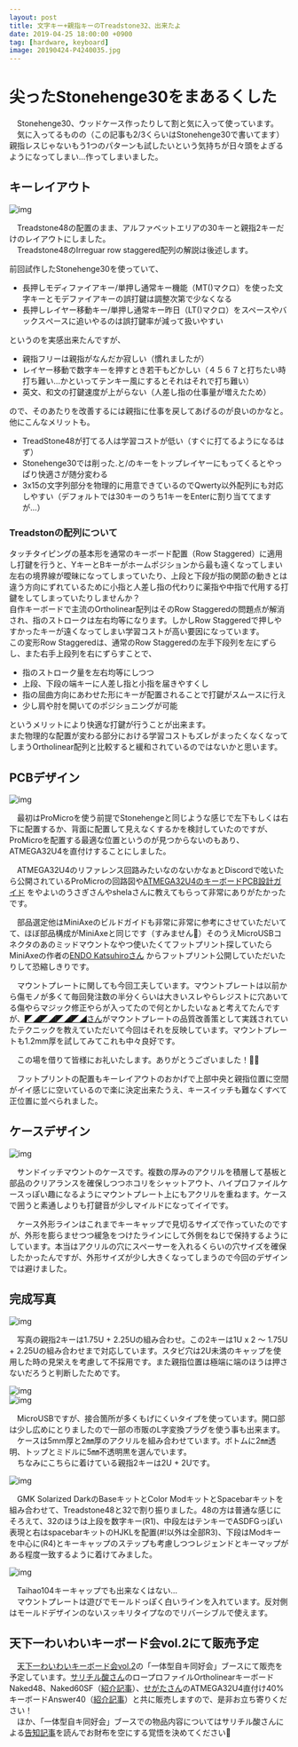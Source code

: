 ```yaml
---
layout: post
title: 文字キー+親指キーのTreadstone32、出来たよ
date: 2019-04-25 18:00:00 +0900
tag: [hardware, keyboard]
image: 20190424-P4240035.jpg
---
```


# 尖ったStonehenge30をまあるくした

　Stonehenge30、ウッドケース作ったりして割と気に入って使っています。  
　気に入ってるものの（この記事も2/3くらいはStonehenge30で書いてます）親指レスじゃないもう1つのパターンも試したいという気持ちが日々頭をよぎるようになってしまい…作ってしまいました。  

## キーレイアウト

![img](/assets/photos/treadstone32_keymap.png)  

　Treadstone48の配置のまま、アルファベットエリアの30キーと親指2キーだけのレイアウトにしました。  
　Treadstone48のIrreguar row staggered配列の解説は後述します。  

前回試作したStonehenge30を使っていて、  

- 長押しモディファイアキー/単押し通常キー機能（MT()マクロ）を使った文字キーとモデファイアキーの誤打鍵は調整次第で少なくなる
- 長押しレイヤー移動キー/単押し通常キー昨日（LT()マクロ）をスペースやバックスぺースに追いやるのは誤打鍵率が減って扱いやすい

というのを実感出来たんですが、  

- 親指フリーは親指がなんだか寂しい（慣れましたが）
- レイヤー移動で数字キーを押すとき若干もどかしい（４５６７と打ちたい時打ち難い…かといってテンキー風にするとそれはそれで打ち難い）
- 英文、和文の打鍵速度が上がらない（人差し指の仕事量が増えたため）

ので、そのあたりを改善するには親指に仕事を戻してあげるのが良いのかなと。  
他にこんなメリットも。  

- TreadStone48が打てる人は学習コストが低い（すぐに打てるようになるはず）
- Stonehenge30では削った.と/のキーをトップレイヤーにもってくるとやっぱり快適さが随分変わる
- 3x15の文字列部分を物理的に用意できているのでQwerty以外配列にも対応しやすい（デフォルトでは30キーのうち1キーをEnterに割り当ててますが…）

### Treadstonの配列について
タッチタイピングの基本形を通常のキーボード配置（Row Staggered）に適用し打鍵を行うと、YキーとBキーがホームポジションから最も遠くなってしまい左右の境界線が曖昧になってしまっていたり、上段と下段が指の関節の動きとは違う方向にずれているために小指と人差し指の代わりに薬指や中指で代用する打鍵をしてしまっていたりしませんか？  
自作キーボードで主流のOrtholinear配列はそのRow Staggeredの問題点が解消され、指のストロークは左右均等になります。しかしRow Staggeredで押しやすかったキーが遠くなってしまい学習コストが高い要因になっています。  
この変形Row Staggeredは、通常のRow Staggeredの左手下段列を左にずらし、また右手上段列を右にずらすことで、  

- 指のストローク量を左右均等にしつつ
- 上段、下段の端キーに人差し指と小指を届きやすくし
- 指の屈曲方向にあわせた形にキーが配置されることで打鍵がスムースに行え
- 少し肩や肘を開いてのポジショニングが可能

というメリットにより快適な打鍵が行うことが出来ます。  
また物理的な配置が変わる部分における学習コストもズレがまったくなくなってしまうOrtholinear配列と比較すると緩和されているのではないかと思います。  

## PCBデザイン

![img](/assets/photos/2019-04-22_133143.png)  

　最初はProMicroを使う前提でStonehengeと同じような感じで左下もしくは右下に配置するか、背面に配置して見えなくするかを検討していたのですが、ProMicroを配置する最適な位置というのが見つからないのもあり、ATMEGA32U4を直付けすることにしました。

　ATMEGA32U4のリファレンス回路みたいなのないかなぁとDiscordで呟いたら公開されているProMicroの回路図や[ATMEGA32U4のキーボードPCB設計ガイド](https://github.com/ruiqimao/keyboard-pcb-guide) をやよいのうさぎさんやshelaさんに教えてもらって非常にありがたかったです。  

　部品選定他はMiniAxeのビルドガイドも非常に非常に参考にさせていただいてて、ほぼ部品構成がMiniAxeと同じです（すみません🙇‍）そのうえMicroUSBコネクタのあのミッドマウントなやつ使いたくてフットプリント探していたらMiniAxeの作者の[ENDO Katsuhiroさん](https://twitter.com/ka2hiro) からフットプリント公開していただいたりして恐縮しきりです。  

　マウントプレートに関しても今回工夫しています。マウントプレートは以前から傷モノが多くて毎回発注数の半分くらいは大きいスレやらレジストに穴あいてる傷やらマジック修正やらが入ってたので何とかしたいなぁと考えてたんですが、[◤◢◤◢◤◢◤◢さん](https://twitter.com/yynmt_)がマウントプレートの品質改善策として実践されていたテクニックを教えていただいて今回はそれを反映しています。マウントプレートも1.2mm厚を試してみてこれも中々良好です。  

　この場を借りて皆様にお礼いたします。ありがとうございました！🙏🙇  

　フットプリントの配置もキーレイアウトのおかげで上部中央と親指位置に空間がイイ感じに空いているので楽に決定出来たうえ、キースイッチも難なくすべて正位置に並べられました。  

## ケースデザイン

![img](/assets/photos/2019-04-22_135438.png)  

　サンドイッチマウントのケースです。複数の厚みのアクリルを積層して基板と部品のクリアランスを確保しつつホコリをシャットアウト、ハイプロファイルケースっぽい趣になるようにマウントプレート上にもアクリルを重ねます。ケースで囲うと素通しよりも打鍵音が少しマイルドになってイイです。  

　ケース外形ラインはこれまでキーキャップで見切るサイズで作っていたのですが、外形を膨らませつつ緩急をつけたラインにして外側をねじで保持するようにしています。本当はアクリルの穴にスペーサーを入れるくらいの穴サイズを確保したかったんですが、外形サイズが少し大きくなってしまうので今回のデザインでは避けました。  

## 完成写真

![img](/assets/photos/20190421-P4210003.jpg)  

　写真の親指2キーは1.75U + 2.25Uの組み合わせ。この2キーは1U x 2 ～ 1.75U + 2.25Uの組み合わせまで対応しています。スタビ穴は2U未満のキャップを使用した時の見栄えを考慮して不採用です。また親指位置は極端に端のほうは押さないだろうと判断したためです。　 


![img](/assets/photos/20190421-P4210023.jpg)  
![img](/assets/photos/20190424-P4240032.jpg)  

　MicroUSBですが、接合箇所が多くもげにくいタイプを使っています。開口部は少し広めにとりましたので一部の市販のL字変換プラグを使う事も出来ます。  
　ケースは5mm厚と2㎜厚のアクリルを組み合わせています。ボトムに2㎜透明、トップとミドルに5㎜不透明黒を選んでいます。  
　ちなみにこちらに着けている親指2キーは2U + 2Uです。  


![img](/assets/photos/20190421-P4210006.jpg)  

　GMK Solarized DarkのBaseキットとColor ModキットとSpacebarキットを組み合わせて、Treadstone48と32で割り振りました。48の方は普通な感じにそろえて、32のほうは上段を数字キー(R1)、中段左はテンキーでASDFGっぽい表現と右はspacebarキットのHJKLを配置(#!以外は全部R3)、下段はModキーを中心に(R4)とキーキャップのステップも考慮しつつレジェンドとキーマップがある程度一致するように着けてみました。  


![img](/assets/photos/20190421-P4210017.jpg)  

　Taihao104キーキャップでも出来なくはない…  
　マウントプレートは遊びでモールドっぽく白いラインを入れています。反対側はモールドデザインのないスッキリタイプなのでリバーシブルで使えます。  

## 天下一わいわいキーボード会vol.2にて販売予定

　[天下一わいわいキーボード会vol.2](https://tenkey.connpass.com/event/126481/)の「一体型自キ同好会」ブースにて販売を予定しています。[サリチル酸さん](https://twitter.com/salicylic_acid3)のロープロファイルOrtholinearキーボードNaked48、Naked60SF（[紹介記事](https://salicylic-acid3.hatenablog.com/entry/naked48led-concept)）、[せがたさん](https://twitter.com/keyaki_namiki)のATMEGA32U4直付け40%キーボードAnswer40（[紹介記事](https://keyaki-namiki.hatenablog.jp/entry/20190409/1554808244)）と共に販売しますので、是非お立ち寄りください！  
　ほか、「一体型自キ同好会」ブースでの物品内容についてはサリチル酸さんによる[告知記事](https://salicylic-acid3.hatenablog.com/entry/tenkey-vol2-entry)を読んでお財布を空にする覚悟を決めてください💸